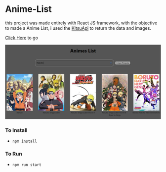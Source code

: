 # Anime-List

this project was made entirely with React JS framework, with the objective to made a Anime List, i used the [KitsuApi](https://kitsu.docs.apiary.io/#) to return the data and images.

[Click Here](https://react-anime-list.netlify.app) to go

![App Images](/src/assets/1.png) 









### To Install

- `npm install`

### To Run
- `npm run start`
